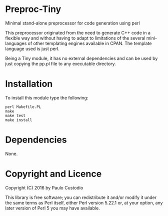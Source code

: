 # Preproc-Tiny

Minimal stand-alone preprocessor for code generation using perl

This preprocessor originated from the need to generate C++ code
in a flexible way and without having to adapt to limitations of
the several mini-languages of other templating engines available
in CPAN. The template language used is just perl.

Being a Tiny module, it has no external dependencies and can be
used by just copying the pp.pl file to any executable directory.

# Installation

To install this module type the following:

    perl Makefile.PL  
    make  
    make test  
    make install

# Dependencies

None.

# Copyright and Licence

Copyright (C) 2016 by Paulo Custodio

This library is free software; you can redistribute it and/or modify
it under the same terms as Perl itself, either Perl version 5.22.1 or,
at your option, any later version of Perl 5 you may have available.
